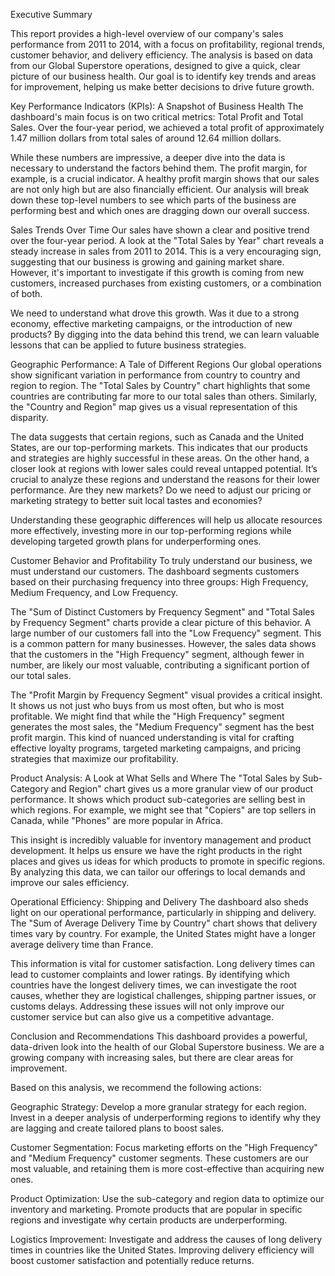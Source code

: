 Executive Summary

This report provides a high-level overview of our company's sales performance from 2011 to 2014, with a focus on profitability, regional trends, customer behavior, and delivery efficiency. The analysis is based on data from our Global Superstore operations, designed to give a quick, clear picture of our business health. Our goal is to identify key trends and areas for improvement, helping us make better decisions to drive future growth.

Key Performance Indicators (KPIs): A Snapshot of Business Health
The dashboard's main focus is on two critical metrics: Total Profit and Total Sales. Over the four-year period, we achieved a total profit of approximately 1.47 million dollars from total sales of around 12.64 million dollars.

While these numbers are impressive, a deeper dive into the data is necessary to understand the factors behind them. The profit margin, for example, is a crucial indicator. A healthy profit margin shows that our sales are not only high but are also financially efficient. Our analysis will break down these top-level numbers to see which parts of the business are performing best and which ones are dragging down our overall success.

Sales Trends Over Time
Our sales have shown a clear and positive trend over the four-year period. A look at the "Total Sales by Year" chart reveals a steady increase in sales from 2011 to 2014. This is a very encouraging sign, suggesting that our business is growing and gaining market share. However, it's important to investigate if this growth is coming from new customers, increased purchases from existing customers, or a combination of both.

We need to understand what drove this growth. Was it due to a strong economy, effective marketing campaigns, or the introduction of new products? By digging into the data behind this trend, we can learn valuable lessons that can be applied to future business strategies.

Geographic Performance: A Tale of Different Regions
Our global operations show significant variation in performance from country to country and region to region. The "Total Sales by Country" chart highlights that some countries are contributing far more to our total sales than others. Similarly, the "Country and Region" map gives us a visual representation of this disparity.

The data suggests that certain regions, such as Canada and the United States, are our top-performing markets. This indicates that our products and strategies are highly successful in these areas. On the other hand, a closer look at regions with lower sales could reveal untapped potential. It’s crucial to analyze these regions and understand the reasons for their lower performance. Are they new markets? Do we need to adjust our pricing or marketing strategy to better suit local tastes and economies?

Understanding these geographic differences will help us allocate resources more effectively, investing more in our top-performing regions while developing targeted growth plans for underperforming ones.

Customer Behavior and Profitability
To truly understand our business, we must understand our customers. The dashboard segments customers based on their purchasing frequency into three groups: High Frequency, Medium Frequency, and Low Frequency.

The "Sum of Distinct Customers by Frequency Segment" and "Total Sales by Frequency Segment" charts provide a clear picture of this behavior. A large number of our customers fall into the "Low Frequency" segment. This is a common pattern for many businesses. However, the sales data shows that the customers in the "High Frequency" segment, although fewer in number, are likely our most valuable, contributing a significant portion of our total sales.

The "Profit Margin by Frequency Segment" visual provides a critical insight. It shows us not just who buys from us most often, but who is most profitable. We might find that while the "High Frequency" segment generates the most sales, the "Medium Frequency" segment has the best profit margin. This kind of nuanced understanding is vital for crafting effective loyalty programs, targeted marketing campaigns, and pricing strategies that maximize our profitability.

Product Analysis: A Look at What Sells and Where
The "Total Sales by Sub-Category and Region" chart gives us a more granular view of our product performance. It shows which product sub-categories are selling best in which regions. For example, we might see that "Copiers" are top sellers in Canada, while "Phones" are more popular in Africa.

This insight is incredibly valuable for inventory management and product development. It helps us ensure we have the right products in the right places and gives us ideas for which products to promote in specific regions. By analyzing this data, we can tailor our offerings to local demands and improve our sales efficiency.

Operational Efficiency: Shipping and Delivery
The dashboard also sheds light on our operational performance, particularly in shipping and delivery. The "Sum of Average Delivery Time by Country" chart shows that delivery times vary by country. For example, the United States might have a longer average delivery time than France.

This information is vital for customer satisfaction. Long delivery times can lead to customer complaints and lower ratings. By identifying which countries have the longest delivery times, we can investigate the root causes, whether they are logistical challenges, shipping partner issues, or customs delays. Addressing these issues will not only improve our customer service but can also give us a competitive advantage.

Conclusion and Recommendations
This dashboard provides a powerful, data-driven look into the health of our Global Superstore business. We are a growing company with increasing sales, but there are clear areas for improvement.

Based on this analysis, we recommend the following actions:

Geographic Strategy: Develop a more granular strategy for each region. Invest in a deeper analysis of underperforming regions to identify why they are lagging and create tailored plans to boost sales.

Customer Segmentation: Focus marketing efforts on the "High Frequency" and "Medium Frequency" customer segments. These customers are our most valuable, and retaining them is more cost-effective than acquiring new ones.

Product Optimization: Use the sub-category and region data to optimize our inventory and marketing. Promote products that are popular in specific regions and investigate why certain products are underperforming.



Logistics Improvement: Investigate and address the causes of long delivery times in countries like the United States. Improving delivery efficiency will boost customer satisfaction and potentially reduce returns.
